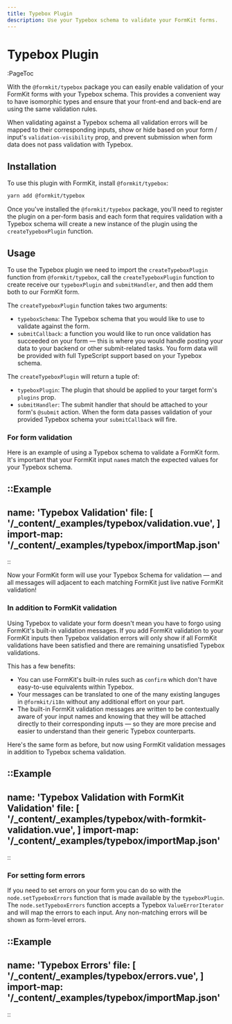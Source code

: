 ```yaml
---
title: Typebox Plugin
description: Use your Typebox schema to validate your FormKit forms.
---
```


# Typebox Plugin

:PageToc

With the `@formkit/typebox` package you can easily enable validation of your FormKit forms with your Typebox schema. This provides a convenient way to have isomorphic types and ensure that your front-end and back-end are using the same validation rules.

When validating against a Typebox schema all validation errors will be mapped to their corresponding inputs, show or hide based on your form / input's `validation-visibility` prop, and prevent submission when form data does not pass validation with Typebox.

## Installation

To use this plugin with FormKit, install `@formkit/typebox`:

```bash
yarn add @formkit/typebox
```

Once you've installed the `@formkit/typebox` package, you'll need to register the plugin on a per-form basis and each form that requires validation with a Typebox schema will create a new instance of the plugin using the `createTypeboxPlugin` function.

## Usage

To use the Typebox plugin we need to import the `createTypeboxPlugin` function from `@formkit/typebox`, call the `createTypeboxPlugin` function to create receive our `typeboxPlugin` and `submitHandler`, and then add them both to our FormKit form.

The `createTypeboxPlugin` function takes two arguments:

- `typeboxSchema`: The Typebox schema that you would like to use to validate against the form.
- `submitCallback`: a function you would like to run once validation has succeeded on your form — this is where you would handle posting your data to your backend or other submit-related tasks. You form data will be provided with full TypeScript support based on your Typebox schema.

The `createTypeboxPlugin` will return a tuple of:

- `typeboxPlugin`: The plugin that should be applied to your target form's `plugins` prop.
- `submitHandler`: The submit handler that should be attached to your form's `@submit` action. When the form data passes validation of your provided Typebox schema your `submitCallback` will fire.

### For form validation

Here is an example of using a Typebox schema to validate a FormKit form. It's important that your FormKit input `name`s match the expected values for your Typebox schema.

::Example
---
name: 'Typebox Validation'
file: [
'/\_content/_examples/typebox/validation.vue',
]
import-map: '/\_content/_examples/typebox/importMap.json'
---
::

Now your FormKit form will use your Typebox Schema for validation — and all messages will adjacent to each matching FormKit just live native FormKit validation!

### In addition to FormKit validation

Using Typebox to validate your form doesn't mean you have to forgo using FormKit's built-in validation messages. If you add FormKit validation to your FormKit inputs then Typebox validation errors will only show if all FormKit validations have been satisfied and there are remaining unsatisfied Typebox validations.

This has a few benefits:

- You can use FormKit's built-in rules such as `confirm` which don't have easy-to-use equivalents within Typebox.
- Your messages can be translated to one of the many existing languges in `@formkit/i18n` without any additional effort on your part.
- The built-in FormKit validation messages are written to be contextually aware of your input names and knowing that they will be attached directly to their corresponding inputs — so they are more precise and easier to understand than their generic Typebox counterparts.

Here's the same form as before, but now using FormKit validation messages in addition to Typebox schema validation.

::Example
---
name: 'Typebox Validation with FormKit Validation'
file: [
'/\_content/_examples/typebox/with-formkit-validation.vue',
]
import-map: '/\_content/_examples/typebox/importMap.json'
---
::

### For setting form errors

If you need to set errors on your form you can do so with the `node.setTypeboxErrors` function that is made available by the `typeboxPlugin`. The `node.setTypeboxErrors` function accepts a Typebox `ValueErrorIterator` and will map the errors to each input. Any non-matching errors will be shown as form-level errors.

::Example
---
name: 'Typebox Errors'
file: [
'/\_content/_examples/typebox/errors.vue',
]
import-map: '/\_content/_examples/typebox/importMap.json'
---
::
